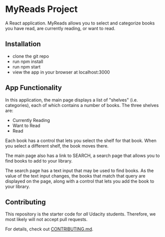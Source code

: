 # MyReads Project

A React application. MyReads allows you to select and categorize books you have read, are currently reading, or want to read.

## Installation

* clone the git repo
* run npm install
* run npm start
* view the app in your browser at localhost:3000

## App Functionality

In this application, the main page displays a list of "shelves" (i.e. categories), each of which contains a number of books. The three shelves are:
* Currently Reading
* Want to Read
* Read

Each book has a control that lets you select the shelf for that book. When you select a different shelf, the book moves there.

The main page also has a link to SEARCH, a search page that allows you to find books to add to your library.

The search page has a text input that may be used to find books. As the value of the text input changes, the books that match that query are displayed on the page, along with a control that lets you add the book to your library.

## Contributing

This repository is the starter code for _all_ Udacity students. Therefore, we most likely will not accept pull requests.

For details, check out [CONTRIBUTING.md](CONTRIBUTING.md).
